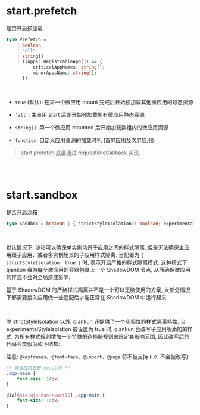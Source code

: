 # start.prefetch

是否开启预加载

```ts
type Prefetch =
    | boolean
    | "all"
    | string[]
    | ((apps: RegistrableApp[]) => {
          criticalAppNames: string[];
          minorAppsName: string[];
      });
```

<br>

-   `true` (默认): 在第一个微应用 mount 完成后开始预加载其他微应用的静态资源

-   `'all'`: 主应用 start 后即开始预加载所有微应用静态资源

-   `string[]`: 第一个微应用 mounted 后开始加载数组内的微应用资源

-   `function`: 自定义应用资源的加载时机 (首屏应用及次屏应用)

> start.prefetch 底层通过 requestIdleCallback 实现.

<br><br>

# start.sandbox

是否开启沙箱

```ts
type Sandbox = boolean | { strictStyleIsolation?: boolean; experimentalStyleIsolation?: boolean };
```

<br>

默认情况下, 沙箱可以确保单实例场景子应用之间的样式隔离, 但是无法确保主应用跟子应用、或者多实例场景的子应用样式隔离. 当配置为 `{ strictStyleIsolation: true }` 时, 表示开启严格的样式隔离模式. 这种模式下 qiankun 会为每个微应用的容器包裹上一个 ShadowDOM 节点, 从而确保微应用的样式不会对全局造成影响.

基于 ShadowDOM 的严格样式隔离并不是一个可以无脑使用的方案, 大部分情况下都需要接入应用做一些适配后才能正常在 ShadowDOM 中运行起来.

<br>

除 strictStyleIsolation 以外, qiankun 还提供了一个实验性的样式隔离特性, 当 experimentalStyleIsolation 被设置为 true 时, qiankun 会改写子应用所添加的样式, 为所有样式规则增加一个特殊的选择器规则来限定其影响范围, 因此改写后的代码会类似为如下结构:

注意: `@keyframes`、`@font-face`、`@import`、`@page` 将不被支持 (i.e. 不会被改写)

```css
/* 假设应用名是 react16 */
.app-main {
    font-size: 14px;
}

div[data-qiankun-react16] .app-main {
    font-size: 14px;
}
```
